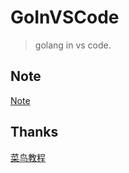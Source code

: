# GoInVSCode

> golang in vs code.

## Note

[Note](https://github.com/Peefy/GoInVSCode/blob/master/doc/Note.md)

## Thanks

[菜鸟教程](http://www.runoob.com/)
